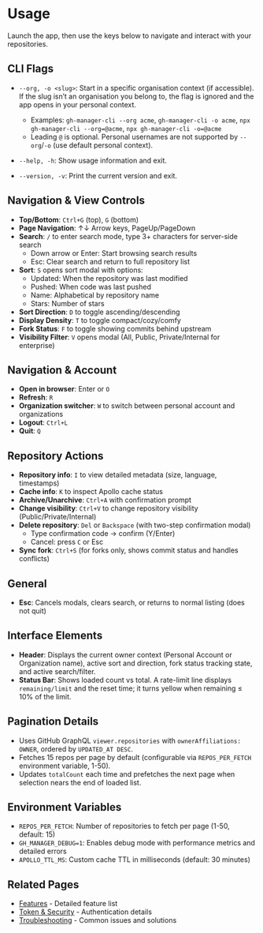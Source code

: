 # Usage

Launch the app, then use the keys below to navigate and interact with your repositories.

## CLI Flags

- `--org, -o <slug>`: Start in a specific organisation context (if accessible). If the slug isn’t an organisation you belong to, the flag is ignored and the app opens in your personal context.
  - Examples: `gh-manager-cli --org acme`, `gh-manager-cli -o acme`, `npx gh-manager-cli --org=@acme`, `npx gh-manager-cli -o=@acme`
  - Leading `@` is optional. Personal usernames are not supported by `--org`/`-o` (use default personal context).

- `--help, -h`: Show usage information and exit.

- `--version, -v`: Print the current version and exit.

## Navigation & View Controls

- **Top/Bottom**: `Ctrl+G` (top), `G` (bottom)
- **Page Navigation**: ↑↓ Arrow keys, PageUp/PageDown
- **Search**: `/` to enter search mode, type 3+ characters for server-side search
  - Down arrow or Enter: Start browsing search results
  - Esc: Clear search and return to full repository list
- **Sort**: `S` opens sort modal with options:
  - Updated: When the repository was last modified
  - Pushed: When code was last pushed
  - Name: Alphabetical by repository name
  - Stars: Number of stars
- **Sort Direction**: `D` to toggle ascending/descending
- **Display Density**: `T` to toggle compact/cozy/comfy
- **Fork Status**: `F` to toggle showing commits behind upstream
- **Visibility Filter**: `V` opens modal (All, Public, Private/Internal for enterprise)

## Navigation & Account

- **Open in browser**: Enter or `O`
- **Refresh**: `R`
- **Organization switcher**: `W` to switch between personal account and organizations
- **Logout**: `Ctrl+L`
- **Quit**: `Q`

## Repository Actions

- **Repository info**: `I` to view detailed metadata (size, language, timestamps)
- **Cache info**: `K` to inspect Apollo cache status
- **Archive/Unarchive**: `Ctrl+A` with confirmation prompt
- **Change visibility**: `Ctrl+V` to change repository visibility (Public/Private/Internal)
- **Delete repository**: `Del` or `Backspace` (with two-step confirmation modal)
  - Type confirmation code → confirm (Y/Enter)
  - Cancel: press `C` or Esc
- **Sync fork**: `Ctrl+S` (for forks only, shows commit status and handles conflicts)

## General

- **Esc**: Cancels modals, clears search, or returns to normal listing (does not quit)

## Interface Elements

- **Header**: Displays the current owner context (Personal Account or Organization name), active sort and direction, fork status tracking state, and active search/filter.
- **Status Bar**: Shows loaded count vs total. A rate-limit line displays `remaining/limit` and the reset time; it turns yellow when remaining ≤ 10% of the limit.

## Pagination Details

- Uses GitHub GraphQL `viewer.repositories` with `ownerAffiliations: OWNER`, ordered by `UPDATED_AT DESC`.
- Fetches 15 repos per page by default (configurable via `REPOS_PER_FETCH` environment variable, 1-50).
- Updates `totalCount` each time and prefetches the next page when selection nears the end of loaded list.

## Environment Variables

- `REPOS_PER_FETCH`: Number of repositories to fetch per page (1-50, default: 15)
- `GH_MANAGER_DEBUG=1`: Enables debug mode with performance metrics and detailed errors
- `APOLLO_TTL_MS`: Custom cache TTL in milliseconds (default: 30 minutes)

## Related Pages

- [Features](Features.md) - Detailed feature list
- [Token & Security](Token-and-Security.md) - Authentication details
- [Troubleshooting](Troubleshooting.md) - Common issues and solutions
